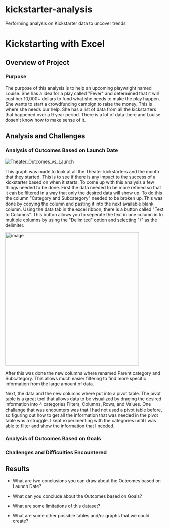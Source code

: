 # kickstarter-analysis
Performing analysis on Kickstarter data to uncover trends

# Kickstarting with Excel

## Overview of Project

### Purpose

The purpose of this analysis is to help an upcoming playwright named Louise. She has a idea for a play called "Fever" and determined that it will cost her 10,000+ dollars to fund what she needs to make the play happen. She wants to start a crowdfunding campign to raise the money. This is where she needs our help. She has a list of data from all the kickstarters that happened over a 9 year period. There is a lot of data there and Louise dosen't know how to make sense of it.

## Analysis and Challenges

### Analysis of Outcomes Based on Launch Date

![Theater_Outcomes_vs_Launch](https://user-images.githubusercontent.com/92827264/144694053-cd12c582-cb45-4e6b-a913-9cfbbb99ca58.png)

This graph was made to look at all the Theater kickstarters and the month that they started. This is to see if there is any impact to the success of a kickstarter based on when it starts. To come up with this analysis a few things needed to be done. First the data needed to be more refined so that it can be filtered in a way that only the desired data will show up. To do this the column "Category and Subcategory" needed to be broken up. This was done by copying the column and pasting it into the next available blank column. Using the data tab in the excel ribbon, there is a button called "Text to Columns". This button allows you to seperate the text in one column in to multiple columns by using the "Delimited" option and selecting "/" as the delimiter.

<img width="422" alt="image" src="https://user-images.githubusercontent.com/92827264/144694453-9f25a1c1-8e16-489b-b0d0-a854a2541791.png">

After this was done the new columns where renamed Parent category and Subcategory. This allows much easier filtering to find more specific information from the large amount of data.

Next, the data and the new columns where put into a pivot table. The pivot table is a great tool that allows data to be visualized by draging the desired information into 4 categories Filters, Columns, Rows, and Values. One challange that was encounters was that I had not used a pivot table before, so figuring out how to get all the information that was needed in the pivot table was a struggle. I kept experimenting with the categories until I was able to filter and show the information that I needed.


### Analysis of Outcomes Based on Goals

### Challenges and Difficulties Encountered

## Results

- What are two conclusions you can draw about the Outcomes based on Launch Date?

- What can you conclude about the Outcomes based on Goals?

- What are some limitations of this dataset?

- What are some other possible tables and/or graphs that we could create?

